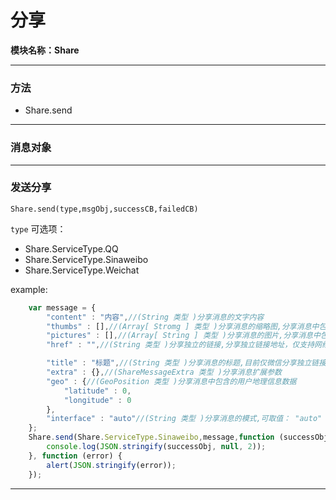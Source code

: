 # 分享
**模块名称：Share**

****

### 方法
* Share.send

****

### 消息对象

****

### 发送分享
`Share.send(type,msgObj,successCB,failedCB)`

`type` 可选项：

* Share.ServiceType.QQ
* Share.ServiceType.Sinaweibo
* Share.ServiceType.Weichat

example:

```js
	var message = {
		"content" : "内容",//(String 类型 )分享消息的文字内容
		"thumbs" : [],//(Array[ Stromg ] 类型 )分享消息的缩略图,分享消息中包含的缩略图路径； 若分享平台仅支持提交一张图片，传入多张图片则仅提交第一张图片； 如果分享平台的信息不支持缩略图，若没有设置消息的图片（pictures）则使用缩略图，否则忽略其属性值。 注意：图片有大小限制，推荐图片小于20Kb。
		"pictures" : [],//(Array[ String ] 类型 )分享消息的图片,分享消息中包含的图片路径，仅支持本地路径。 若分享平台仅支持提交一张图片，传入多张图片则仅提交第一张图片。 如果不能同时支持其它内容信息，优先级顺序为：pictures>content。
		"href" : "",//(String 类型 )分享独立的链接,分享独立链接地址，仅支持网络地址（以http://或https://开头）。 如果不能同时支持其它内容信息，优先级顺序为：href>pictures>content。

		"title" : "标题",//(String 类型 )分享消息的标题,目前仅微信分享独立链接消息时支持。
		"extra" : {},//(ShareMessageExtra 类型 )分享消息扩展参数
		"geo" : {//(GeoPosition 类型 )分享消息中包含的用户地理信息数据
			"latitude" : 0,
			"longitude" : 0
		},
		"interface" : "auto"//(String 类型 )分享消息的模式,可取值： "auto" - 自动选择，如果已经安装微博客户端则采用编辑界面进行分享，否则采用无界面分享； "slient" - 静默分享，采用无界面模式进行分享； "editable" - 进入编辑界面，用户确认分享内容后发送，如果当前未安装微博客户端则触发错误回调。 默认值为"auto"。 （仅新浪微博分享时生效）
	};
	Share.send(Share.ServiceType.Sinaweibo,message,function (successObj) {
		console.log(JSON.stringify(successObj, null, 2));
	}, function (error) {
		alert(JSON.stringify(error));
	});
```

****


